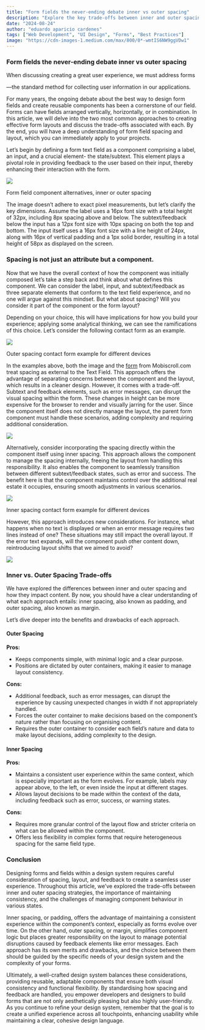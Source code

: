 ```yaml
---
title: "Form fields the never-ending debate inner vs outer spacing"
description: "Explore the key trade-offs between inner and outer spacing in form design. Learn how to create effective form layouts"
date: "2024-08-24"
author: "eduardo aparicio cardenes"
tags: ["Web Development", "UI Design", "Forms", "Best Practices"]
image: "https://cdn-images-1.medium.com/max/800/0*-wmtIS6NW9ggVDw1"
---
```


### Form fields the never-ending debate inner vs outer spacing

When discussing creating a great user experience, we must address forms

—the standard method for collecting user information in our applications.

For many years, the ongoing debate about the best way to design form fields and create reusable components has been a cornerstone of our field. Forms can have fields arranged vertically, horizontally, or in combination. In this article, we will delve into the two most common approaches to creating effective form layouts and discuss the trade-offs associated with each. By the end, you will have a deep understanding of form field spacing and layout, which you can immediately apply to your projects.

Let’s begin by defining a form text field as a component comprising a label, an input, and a crucial element- the state/subtext. This element plays a pivotal role in providing feedback to the user based on their input, thereby enhancing their interaction with the form.

![](https://cdn-images-1.medium.com/max/800/0*-wmtIS6NW9ggVDw1)

Form field component alternatives, inner or outer spacing

The image doesn’t adhere to exact pixel measurements, but let’s clarify the key dimensions. Assume the label uses a 16px font size with a total height of 32px, including 8px spacing above and below. The subtext/feedback below the input has a 12px font size with 10px spacing on both the top and bottom. The input itself uses a 16px font size with a line height of 24px, along with 16px of vertical padding and a 1px solid border, resulting in a total height of 58px as displayed on the screen.

### Spacing is not just an attribute but a component.

Now that we have the overall context of how the component was initially composed let’s take a step back and think about what defines this component. We can consider the label, input, and subtext/feedback as three separate elements that conform to the text field experience, and no one will argue against this mindset. But what about spacing? Will you consider it part of the component or the form layout?

Depending on your choice, this will have implications for how you build your experience; applying some analytical thinking, we can see the ramifications of this choice. Let’s consider the following contact form as an example.

![](https://cdn-images-1.medium.com/max/800/0*SuGUjE8DB8r5xTLl)

Outer spacing contact form example for different devices

In the examples above, both the image and the [form](https://demo.mobiscroll.com/forms/responsive) from Mobiscroll.com treat spacing as external to the Text Field. This approach offers the advantage of separating concerns between the component and the layout, which results in a cleaner design. However, it comes with a trade-off. Subtext and feedback elements, such as error messages, can disrupt the visual spacing within the form. These changes in height can be more expensive for the browser to render and visually jarring for the user. Since the component itself does not directly manage the layout, the parent form component must handle these scenarios, adding complexity and requiring additional consideration.

![](https://cdn-images-1.medium.com/max/800/1*hhpovbapsAB_XHaYCXhxwg.jpeg)

Alternatively, consider incorporating the spacing directly within the component itself using inner spacing. This approach allows the component to manage the spacing internally, freeing the layout from handling this responsibility. It also enables the component to seamlessly transition between different subtext/feedback states, such as error and success. The benefit here is that the component maintains control over the additional real estate it occupies, ensuring smooth adjustments in various scenarios.

![](https://cdn-images-1.medium.com/max/800/0*OTSIHEQBhbtokRXB)

Inner spacing contact form example for different devices

However, this approach introduces new considerations. For instance, what happens when no text is displayed or when an error message requires two lines instead of one? These situations may still impact the overall layout. If the error text expands, will the component push other content down, reintroducing layout shifts that we aimed to avoid?

![](https://cdn-images-1.medium.com/max/800/0*18Mi_cw8ZDg2DgME)

### Inner vs. Outer Spacing Trade-offs

We have explored the differences between inner and outer spacing and how they impact content. By now, you should have a clear understanding of what each approach entails: inner spacing, also known as padding, and outer spacing, also known as margin.

Let’s dive deeper into the benefits and drawbacks of each approach.

#### Outer Spacing

**Pros:**

*   Keeps components simple, with minimal logic and a clear purpose.
*   Positions are dictated by outer containers, making it easier to manage layout consistency.

**Cons:**

*   Additional feedback, such as error messages, can disrupt the experience by causing unexpected changes in width if not appropriately handled.
*   Forces the outer container to make decisions based on the component’s nature rather than focusing on organising content.
*   Requires the outer container to consider each field’s nature and data to make layout decisions, adding complexity to the design.

#### Inner Spacing

**Pros:**

*   Maintains a consistent user experience within the same context, which is especially important as the form evolves. For example, labels may appear above, to the left, or even inside the input at different stages.
*   Allows layout decisions to be made within the context of the data, including feedback such as error, success, or warning states.

**Cons:**

*   Requires more granular control of the layout flow and stricter criteria on what can be allowed within the component.
*   Offers less flexibility in complex forms that require heterogeneous spacing for the same field type.

### Conclusion

Designing forms and fields within a design system requires careful consideration of spacing, layout, and feedback to create a seamless user experience. Throughout this article, we’ve explored the trade-offs between inner and outer spacing strategies, the importance of maintaining consistency, and the challenges of managing component behaviour in various states.

Inner spacing, or padding, offers the advantage of maintaining a consistent experience within the component’s context, especially as forms evolve over time. On the other hand, outer spacing, or margin, simplifies component logic but places greater responsibility on the layout to manage potential disruptions caused by feedback elements like error messages. Each approach has its own merits and drawbacks, and the choice between them should be guided by the specific needs of your design system and the complexity of your forms.

Ultimately, a well-crafted design system balances these considerations, providing reusable, adaptable components that ensure both visual consistency and functional flexibility. By standardising how spacing and feedback are handled, you empower developers and designers to build forms that are not only aesthetically pleasing but also highly user-friendly. As you continue to refine your design system, remember that the goal is to create a unified experience across all touchpoints, enhancing usability while maintaining a clear, cohesive design language. 